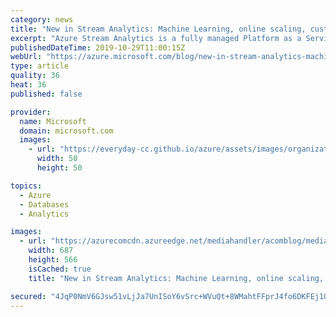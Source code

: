 ```yaml
---
category: news
title: "New in Stream Analytics: Machine Learning, online scaling, custom code, and more"
excerpt: "Azure Stream Analytics is a fully managed Platform as a Service (PaaS) that supports thousands of mission-critical customer applications powered by real-time insights. Out-of-the-box integration with numerous other Azure services enables developers and data engineers to build high-performance, hot-path"
publishedDateTime: 2019-10-29T11:00:15Z
webUrl: "https://azure.microsoft.com/blog/new-in-stream-analytics-machine-learning-online-scaling-custom-code-and-more/"
type: article
quality: 36
heat: 36
published: false

provider:
  name: Microsoft
  domain: microsoft.com
  images:
    - url: "https://everyday-cc.github.io/azure/assets/images/organizations/microsoft.com-50x50.jpg"
      width: 50
      height: 50

topics:
  - Azure
  - Databases
  - Analytics

images:
  - url: "https://azurecomcdn.azureedge.net/mediahandler/acomblog/media/Default/blog/c9413dba-4493-451c-a062-aa6e7b82bbcd.png"
    width: 687
    height: 566
    isCached: true
    title: "New in Stream Analytics: Machine Learning, online scaling, custom code, and more"

secured: "4JqP0NmV6GJsw51vLjJa7UnISoY6vSrc+WVuQt+8WMahtFFprJ4fo6DKFEj10bt+jKEzD+vwle9HQFOYaQpGjuNDxxQvgOV9siMS25pJHMywqGxqAUW9v2b6a9KJYdGevVEcNUsaRfp6rN2EAYCuUdEAyd/QxJECDkWKCwz/UM/UL2uOY8OQyy5r4RsMWRUh335FDJqf4Ih5lBrX3gYm+Fp0s5LY7TIfGDs3JOGAP298PdxX+PwbgwuyE6K7EB5cUyeKtrnM7y0tyV7YeqBxhl4TGq3mEsLQEOb8EVf9Jglmr1D4v0YjdPsWNog/Oev7FSlqaXl+uhDEIWXvSUluTg==;rBkVliu+odUEsrllzPL/Lg=="
---
```



